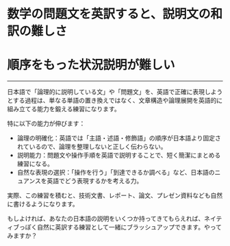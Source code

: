 # 数学の問題文を英訳すると、説明文の和訳の難しさ
# 順序をもった状況説明が難しい

---

日本語で「論理的に説明している文」や「問題文」を、英語で正確に表現しようとする過程は、単なる単語の置き換えではなく、文章構造や論理展開を英語的に組み立てる能力を鍛える練習になります。  

特に以下の能力が伸びます：  

- 論理の明確化：英語では「主語・述語・修飾語」の順序が日本語より固定されているので、論理を整理しないと正しく伝わらない。
- 説明能力：問題文や操作手順を英語で説明することで、短く簡潔にまとめる練習になる。
- 自然な表現の選択：「操作を行う」「到達できるか調べる」など、日本語のニュアンスを英語でどう表現するかを考える力。

実際、この練習を積むと、技術文書、レポート、論文、プレゼン資料なども自然に書けるようになります。  

もしよければ、あなたの日本語の説明をいくつか持ってきてもらえれば、ネイティブっぽく自然に英訳する練習として一緒にブラッシュアップできます。やってみますか？
